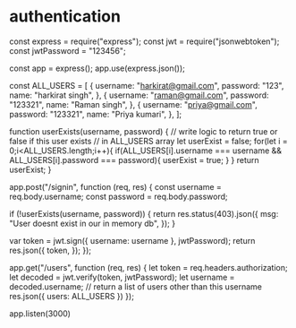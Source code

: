 # authentication
const express = require("express");
const jwt = require("jsonwebtoken");
const jwtPassword = "123456";

const app = express();
app.use(express.json());

const ALL_USERS = [
  {
    username: "harkirat@gmail.com",
    password: "123",
    name: "harkirat singh",
  },
  {
    username: "raman@gmail.com",
    password: "123321",
    name: "Raman singh",
  },
  {
    username: "priya@gmail.com",
    password: "123321",
    name: "Priya kumari",
  },
];

function userExists(username, password) {
  // write logic to return true or false if this user exists
  // in ALL_USERS array
  let userExist = false;
  for(let i = 0;i<ALL_USERS.length;i++){
    if(ALL_USERS[i].username === username && ALL_USERS[i].password === password){
      userExist = true;
    }
  }
  return userExist;
}

app.post("/signin", function (req, res) {
  const username = req.body.username;
  const password = req.body.password;

  if (!userExists(username, password)) {
    return res.status(403).json({
      msg: "User doesnt exist in our in memory db",
    });
  }

  var token = jwt.sign({ username: username }, jwtPassword);
  return res.json({
    token,
  });
});

app.get("/users", function (req, res) {
  let token = req.headers.authorization;
    let decoded = jwt.verify(token, jwtPassword);
    let username = decoded.username;
    // return a list of users other than this username
  res.json({
    users: ALL_USERS
  })
});

app.listen(3000)
